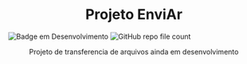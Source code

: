 <h1 align="center"> Projeto EnviAr </h1>


![Badge em Desenvolvimento](http://img.shields.io/static/v1?label=STATUS&message=EM%20DESENVOLVIMENTO&color=GREEN&style=for-the-badge)
<img alt="GitHub repo file count" src="https://img.shields.io/github/directory-file-count/LicasHSG/ProgEnviAr?color=a">
  
<p align="center"> Projeto de transferencia de arquivos ainda em desenvolvimento</p>
